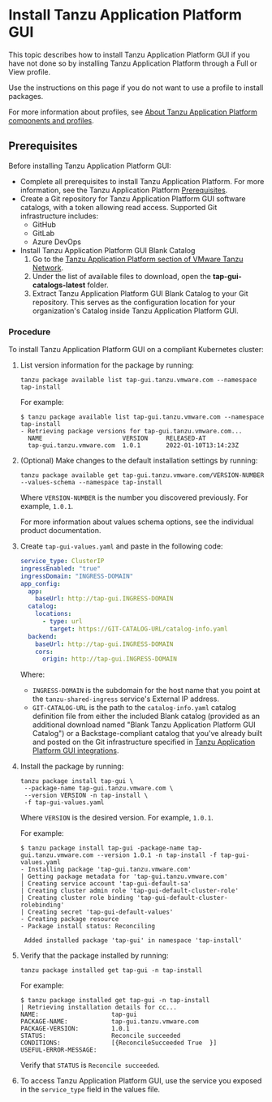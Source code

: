 # Install Tanzu Application Platform GUI

This topic describes how to install Tanzu Application Platform GUI if you have not done so by
installing Tanzu Application Platform through a Full or View profile.

Use the instructions on this page if you do not want to use a profile to install packages.

For more information about profiles, see
[About Tanzu Application Platform components and profiles](../about-package-profiles.md).


## <a id='prereqs'></a> Prerequisites

Before installing Tanzu Application Platform GUI:

- Complete all prerequisites to install Tanzu Application Platform. For more information, see the
Tanzu Application Platform [Prerequisites](../prerequisites.html).
- Create a Git repository for Tanzu Application Platform GUI software catalogs, with a token allowing read access.
Supported Git infrastructure includes:
  - GitHub
  - GitLab
  - Azure DevOps
- Install Tanzu Application Platform GUI Blank Catalog
  1. Go to the [Tanzu Application Platform section of VMware Tanzu Network](https://network.tanzu.vmware.com/products/tanzu-application-platform/).
  1. Under the list of available files to download, open the **tap-gui-catalogs-latest** folder.
  1. Extract Tanzu Application Platform GUI Blank Catalog to your Git repository. This serves as the configuration location for your organization's Catalog inside Tanzu Application Platform GUI.


### <a id='tap-gui-install-proc'></a> Procedure

To install Tanzu Application Platform GUI on a compliant Kubernetes cluster:

1. List version information for the package by running:

    ```console
    tanzu package available list tap-gui.tanzu.vmware.com --namespace tap-install
    ```

    For example:

    ```console
    $ tanzu package available list tap-gui.tanzu.vmware.com --namespace tap-install
    - Retrieving package versions for tap-gui.tanzu.vmware.com...
      NAME                      VERSION     RELEASED-AT
      tap-gui.tanzu.vmware.com  1.0.1       2022-01-10T13:14:23Z
    ```

1. (Optional) Make changes to the default installation settings by running:

    ```console
    tanzu package available get tap-gui.tanzu.vmware.com/VERSION-NUMBER --values-schema --namespace tap-install
    ```

    Where `VERSION-NUMBER` is the number you discovered previously. For example, `1.0.1`.

    For more information about values schema options, see the individual product documentation.

1. Create `tap-gui-values.yaml` and paste in the following code:

    ```yaml
    service_type: ClusterIP
    ingressEnabled: "true"
    ingressDomain: "INGRESS-DOMAIN"
    app_config:
      app:
        baseUrl: http://tap-gui.INGRESS-DOMAIN
      catalog:
        locations:
          - type: url
            target: https://GIT-CATALOG-URL/catalog-info.yaml
      backend:
        baseUrl: http://tap-gui.INGRESS-DOMAIN
        cors:
          origin: http://tap-gui.INGRESS-DOMAIN
    ```

    Where:

    - `INGRESS-DOMAIN` is the subdomain for the host name that you point at the `tanzu-shared-ingress` service's External IP address.
    - `GIT-CATALOG-URL` is the path to the `catalog-info.yaml` catalog definition file from either the included Blank catalog (provided as an additional download named "Blank Tanzu Application Platform GUI Catalog") or a Backstage-compliant catalog that you've already built and posted on the Git infrastructure specified in [Tanzu Application Platform GUI integrations](integrations.html).

1. Install the package by running:

    ```console
    tanzu package install tap-gui \
     --package-name tap-gui.tanzu.vmware.com \
     --version VERSION -n tap-install \
     -f tap-gui-values.yaml
    ```

    Where `VERSION` is the desired version. For example, `1.0.1`.

    For example:

    ```console
    $ tanzu package install tap-gui -package-name tap-gui.tanzu.vmware.com --version 1.0.1 -n tap-install -f tap-gui-values.yaml
    - Installing package 'tap-gui.tanzu.vmware.com'
    | Getting package metadata for 'tap-gui.tanzu.vmware.com'
    | Creating service account 'tap-gui-default-sa'
    | Creating cluster admin role 'tap-gui-default-cluster-role'
    | Creating cluster role binding 'tap-gui-default-cluster-rolebinding'
    | Creating secret 'tap-gui-default-values'
    - Creating package resource
    - Package install status: Reconciling

     Added installed package 'tap-gui' in namespace 'tap-install'
    ```

1. Verify that the package installed by running:

    ```console
    tanzu package installed get tap-gui -n tap-install
    ```

    For example:

    ```console
    $ tanzu package installed get tap-gui -n tap-install
    | Retrieving installation details for cc...
    NAME:                    tap-gui
    PACKAGE-NAME:            tap-gui.tanzu.vmware.com
    PACKAGE-VERSION:         1.0.1
    STATUS:                  Reconcile succeeded
    CONDITIONS:              [{ReconcileSucceeded True  }]
    USEFUL-ERROR-MESSAGE:
    ```

    Verify that `STATUS` is `Reconcile succeeded`.

1. To access Tanzu Application Platform GUI, use the service you exposed in the `service_type`
field in the values file.
